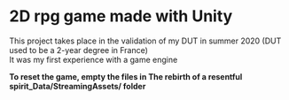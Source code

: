 # 2D rpg game made with Unity

This project takes place in the validation of my DUT in summer 2020 (DUT used to be a 2-year degree in France)   
It was my first experience with a game engine

**To reset the game, empty the files in The rebirth of a resentful spirit_Data/StreamingAssets/ folder**
